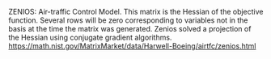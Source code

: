 ZENIOS: Air-traffic Control Model.
This matrix is the Hessian of the objective function. Several rows will be zero corresponding to variables not in the
basis at the time the matrix was generated. Zenios solved a projection of the Hessian using conjugate gradient
algorithms.
https://math.nist.gov/MatrixMarket/data/Harwell-Boeing/airtfc/zenios.html

